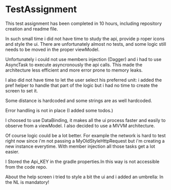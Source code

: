 # TestAssignment
This test assignment has been completed in 10 hours, including repository creation and readme file.

In such small time i did not have time to study the api, provide p roper icons and style the ui.
There are unfortunately almost no tests, and some logic still needs to be moved in the proper viewModel.

Unfortunately i could not use members injection (Dagger) and i had to use AsyncTask to execute asyncronously the api calls.
This made the architecture less efficient and more error prone to memory leaks.

I also did not have time to let the user select his  preferred unit: i added the pref helper to handle that part of the logic but i had no time to create the screen to set it.

Some distance is hardcoded and some strings are as well hardcoded.

Error handling is not in place (I added some todos.)

I choosed to use DataBinding, it makes all the ui process faster and easily to observe from a viewModel.
I also decided to use a MVVM architecture.

Of course logic could be a lot better.
For example the network is hard to test right now since i'm not passing a MyOldStyleHttpRequest but i'm creating a new instance everytime.
With member injection all those tasks get a lot easier.

I Stored the Api_KEY in the gradle properties.In this way is not accessible from the code repo.

About the help screen i tried to style a bit the ui and i added an umbrella: In the NL is mandatory!
